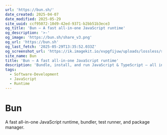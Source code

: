 ```yaml
---
url: 'https://bun.sh/'
date_created: 2025-04-07
date_modified: 2025-05-29
site_uuid: ccf95072-10d9-42ed-9371-b2bb51b3ece3
og_title: 'Bun — A fast all-in-one JavaScript runtime'
og_description: '>-'
og_image: 'https://bun.sh/share_v3.png'
og_url: 'https://bun.sh'
og_last_fetch: '2025-05-29T13:35:52.033Z'
og_screenshot_url: 'https://ik.imagekit.io/xvpgfijuw/uploads/lossless/screenshots/20250529_Bun_og_screenshot.jpeg'
site_name: Bun
title: 'Bun — A fast all-in-one JavaScript runtime'
description: 'Bundle, install, and run JavaScript & TypeScript — all in Bun. Bun is a new JavaScript runtime with a native bundler, transpiler, task runner, and npm client built-in.'
tags:
  - Software-Development
  - JavaScript
  - Runtime
---
```


# Bun

A fast all-in-one JavaScript runtime, bundler, test runner, and package manager.